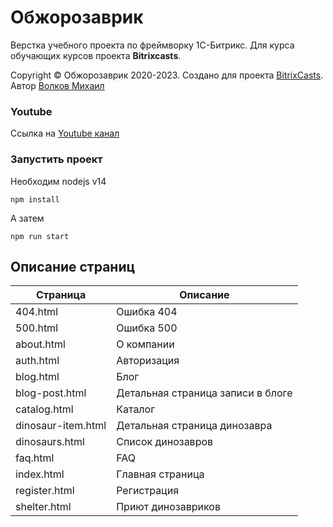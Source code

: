 # Обжорозаврик

Верстка учебного проекта по фреймворку 1С-Битрикс. Для курса обучающих курсов проекта **Bitrixcasts**.

Copyright &copy; Обжорозаврик 2020-2023.
Создано для проекта [BitrixCasts](https://bitrixcasts.ru).
Автор [Волков Михаил](https://mvsvolkov.ru)

### Youtube

Ссылка на [Youtube канал](https://www.youtube.com/channel/UCXsxC7FoQclWTy9PNpy0ANQ)


### Запустить проект

Необходим nodejs v14

```
npm install
```

А затем

```
npm run start
```

## Описание страниц

| Страница           | Описание                          |
|--------------------|-----------------------------------|
| 404.html           | Ошибка 404                        |
| 500.html           | Ошибка 500                        |
| about.html         | О компании                        |
| auth.html          | Авторизация                       |
| blog.html          | Блог                              |
| blog-post.html     | Детальная страница записи в блоге |
| catalog.html       | Каталог                           |
| dinosaur-item.html | Детальная страница динозавра      |
| dinosaurs.html     | Список динозавров                 |
| faq.html           | FAQ                               |
| index.html         | Главная страница                  |
| register.html      | Регистрация                       |
| shelter.html       | Приют динозавриков                |